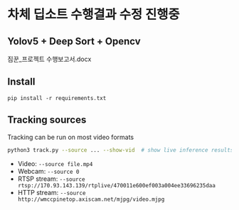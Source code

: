 # 차체 딥소트 수행결과 수정 진행중

## Yolov5 + Deep Sort + Opencv

짐꾼_프로젝트 수행보고서.docx

## Install

`pip install -r requirements.txt`

## Tracking sources

Tracking can be run on most video formats

```bash
python3 track.py --source ... --show-vid  # show live inference results as well
```

- Video:  `--source file.mp4`
- Webcam:  `--source 0`
- RTSP stream:  `--source rtsp://170.93.143.139/rtplive/470011e600ef003a004ee33696235daa`
- HTTP stream:  `--source http://wmccpinetop.axiscam.net/mjpg/video.mjpg`
